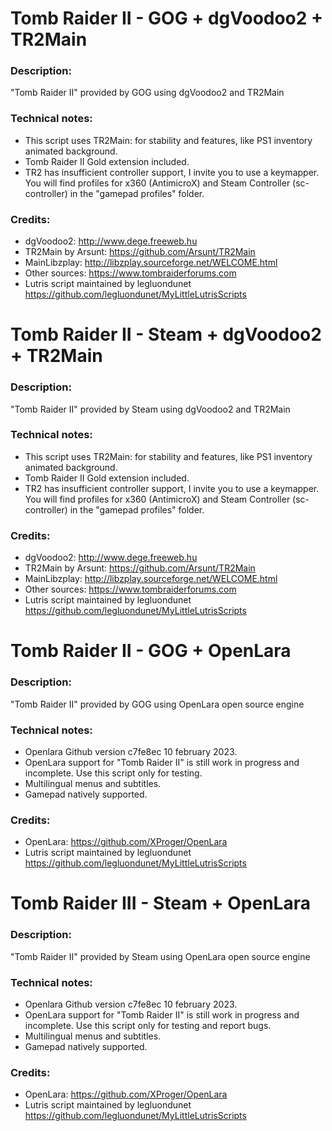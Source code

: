 # Tomb Raider II - GOG + dgVoodoo2 + TR2Main
### Description:
"Tomb Raider II" provided by GOG using dgVoodoo2 and TR2Main
### Technical notes:
- This script uses TR2Main: for stability and features, like PS1 inventory animated background.
- Tomb Raider II Gold extension included.
- TR2 has insufficient controller support, I invite you to use a keymapper. You will find profiles for x360 (AntimicroX) and Steam Controller (sc-controller) in the "gamepad profiles" folder.
### Credits:
- dgVoodoo2: http://www.dege.freeweb.hu
- TR2Main by Arsunt: https://github.com/Arsunt/TR2Main
- MainLibzplay: http://libzplay.sourceforge.net/WELCOME.html
- Other sources: https://www.tombraiderforums.com
- Lutris script maintained by legluondunet https://github.com/legluondunet/MyLittleLutrisScripts

# Tomb Raider II - Steam + dgVoodoo2 + TR2Main
### Description:
"Tomb Raider II" provided by Steam using dgVoodoo2 and TR2Main
### Technical notes:
- This script uses TR2Main: for stability and features, like PS1 inventory animated background.
- Tomb Raider II Gold extension included.
- TR2 has insufficient controller support, I invite you to use a keymapper. You will find profiles for x360 (AntimicroX) and Steam Controller (sc-controller) in the "gamepad profiles" folder.
### Credits:
- dgVoodoo2: http://www.dege.freeweb.hu
- TR2Main by Arsunt: https://github.com/Arsunt/TR2Main
- MainLibzplay: http://libzplay.sourceforge.net/WELCOME.html
- Other sources: https://www.tombraiderforums.com
- Lutris script maintained by legluondunet https://github.com/legluondunet/MyLittleLutrisScripts

# Tomb Raider II - GOG + OpenLara
### Description:
"Tomb Raider II" provided by GOG using OpenLara open source engine
### Technical notes:
- Openlara Github version c7fe8ec 10 february 2023.
- OpenLara support for "Tomb Raider II" is still work in progress and incomplete. Use this script only for testing.
- Multilingual menus and subtitles.
- Gamepad natively supported.
### Credits:
- OpenLara: https://github.com/XProger/OpenLara
- Lutris script maintained by legluondunet https://github.com/legluondunet/MyLittleLutrisScripts


# Tomb Raider III - Steam + OpenLara
### Description:
"Tomb Raider II" provided by Steam using OpenLara open source engine
### Technical notes:
- Openlara Github version c7fe8ec 10 february 2023.
- OpenLara support for "Tomb Raider II" is still work in progress and incomplete. Use this script only for testing and report bugs.
- Multilingual menus and subtitles.
- Gamepad natively supported.
### Credits:
- OpenLara: https://github.com/XProger/OpenLara
- Lutris script maintained by legluondunet https://github.com/legluondunet/MyLittleLutrisScripts
